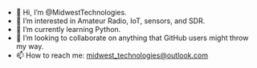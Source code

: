 - 👋 Hi, I’m @MidwestTechnologies.
- 👀 I’m interested in Amateur Radio, IoT, sensors, and SDR.
- 🌱 I’m currently learning Python.
- 💞️ I’m looking to collaborate on anything that GitHub users might throw my way.
- 📫 How to reach me: midwest_technologies@outlook.com

<!---
MidwestTechnologies/MidwestTechnologies is a ✨ special ✨ repository because its `README.md` (this file) appears on your GitHub profile.
You can click the Preview link to take a look at your changes.
--->
